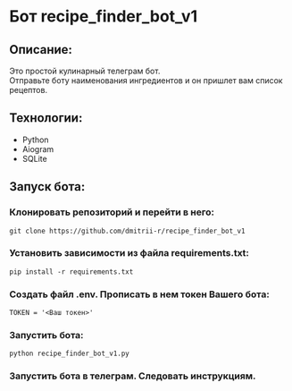 # Бот recipe_finder_bot_v1

## Описание:
Это простой кулинарный телеграм бот.<br> 
Отправьте боту наименования ингредиентов и он пришлет вам список рецептов.<br>

## Технологии:

- Python
- Aiogram
- SQLite

## Запуск бота:

### Клонировать репозиторий и перейти в него:
```
git clone https://github.com/dmitrii-r/recipe_finder_bot_v1
```
### Установить зависимости из файла requirements.txt:
```
pip install -r requirements.txt
```
### Создать файл .env. Прописать в нем токен Вашего бота:
```
TOKEN = '<Ваш токен>'
```
### Запустить бота:
```
python recipe_finder_bot_v1.py
```
### Запустить бота в телеграм. Следовать инструкциям.

